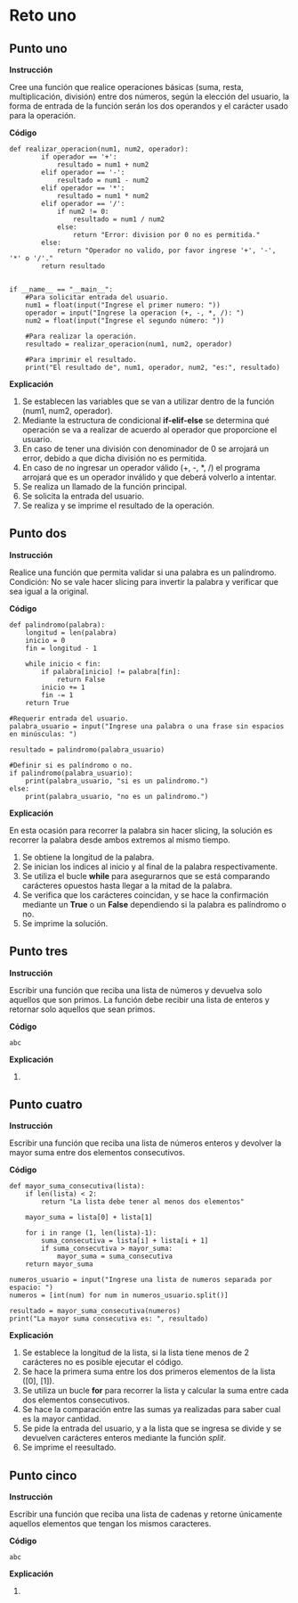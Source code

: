 # Reto uno

## Punto uno

**Instrucción**

Cree una función que realice operaciones básicas (suma, resta, multiplicación, división) entre dos números, según la elección del usuario, la forma de entrada de la función serán los dos operandos y el carácter usado para la operación.

**Código**
```
def realizar_operacion(num1, num2, operador):
        if operador == '+':
            resultado = num1 + num2 
        elif operador == '-':
            resultado = num1 - num2 
        elif operador == '*':
            resultado = num1 * num2 
        elif operador == '/':
            if num2 != 0:
                resultado = num1 / num2 
            else:
                return "Error: division por 0 no es permitida."
        else:
            return "Operador no valido, por favor ingrese '+', '-', '*' o '/'."
        return resultado 


if __name__ == "__main__":
    #Para solicitar entrada del usuario.
    num1 = float(input("Ingrese el primer numero: "))
    operador = input("Ingrese la operacion (+, -, *, /): ")
    num2 = float(input("Ingrese el segundo número: "))

    #Para realizar la operación.
    resultado = realizar_operacion(num1, num2, operador)

    #Para imprimir el resultado.
    print("El resultado de", num1, operador, num2, "es:", resultado)
```
**Explicación**
1. Se establecen las variables que se van a utilizar dentro de la función (num1, num2, operador).
2. Mediante la estructura de condicional **if-elif-else** se determina qué operación se va a realizar de acuerdo al operador que proporcione el usuario.
3. En caso de tener una división con denominador de 0 se arrojará un error, debido a que dicha división no es permitida.
4. En caso de no ingresar un operador válido (+, -, *, /) el programa arrojará que es un operador inválido y que deberá volverlo a intentar.
5. Se realiza un llamado de la función principal.
6. Se solicita la entrada del usuario.
7. Se realiza y se imprime el resultado de la operación.

## Punto dos

**Instrucción**

Realice una función que permita validar si una palabra es un palíndromo. Condición: No se vale hacer slicing para invertir la palabra y verificar que sea igual a la original.

**Código**
```
def palindromo(palabra):
    longitud = len(palabra)
    inicio = 0
    fin = longitud - 1

    while inicio < fin:
        if palabra[inicio] != palabra[fin]:
            return False
        inicio += 1
        fin -= 1
    return True

#Requerir entrada del usuario.
palabra_usuario = input("Ingrese una palabra o una frase sin espacios en minúsculas: ")

resultado = palindromo(palabra_usuario)

#Definir si es palíndromo o no.
if palindromo(palabra_usuario):
    print(palabra_usuario, "si es un palindromo.")
else:
    print(palabra_usuario, "no es un palindromo.")
```
**Explicación**

En esta ocasión para recorrer la palabra sin hacer slicing, la solución es recorrer la palabra desde ambos extremos al mismo tiempo.
1. Se obtiene la longitud de la palabra.
2. Se inician los indices al inicio y al final de la palabra respectivamente.
3. Se utiliza el bucle **while** para asegurarnos que se está comparando carácteres opuestos hasta llegar a la mitad de la palabra.
4. Se verifica que los carácteres coincidan, y se hace la confirmación mediante un **True** o un **False** dependiendo si la palabra es palíndromo o no.
5. Se imprime la solución.

## Punto tres

**Instrucción**

Escribir una función que reciba una lista de números y devuelva solo aquellos que son primos. La función debe recibir una lista de enteros y retornar solo aquellos que sean primos.

**Código**
```
abc
```
**Explicación**

1. 

## Punto cuatro

**Instrucción**

Escribir una función que reciba una lista de números enteros y devolver la mayor suma entre dos elementos consecutivos.

**Código**
```
def mayor_suma_consecutiva(lista):
    if len(lista) < 2:
        return "La lista debe tener al menos dos elementos"
    
    mayor_suma = lista[0] + lista[1]

    for i in range (1, len(lista)-1):
        suma_consecutiva = lista[i] + lista[i + 1]
        if suma_consecutiva > mayor_suma:
            mayor_suma = suma_consecutiva
    return mayor_suma

numeros_usuario = input("Ingrese una lista de numeros separada por espacio: ")
numeros = [int(num) for num in numeros_usuario.split()]

resultado = mayor_suma_consecutiva(numeros)
print("La mayor suma consecutiva es: ", resultado)
```
**Explicación**
1. Se establece la longitud de la lista, si la lista tiene menos de 2 carácteres no es posible ejecutar el código.
2. Se hace la primera suma entre los dos primeros elementos de la lista ([0], [1]).
3. Se utiliza un bucle **for** para recorrer la lista y calcular la suma entre cada dos elementos consecutivos.
4. Se hace la comparación entre las sumas ya realizadas para saber cual es la mayor cantidad.
5. Se pide la entrada del usuario, y a la lista que se ingresa se divide y se devuelven carácteres enteros mediante la función *split*.
6. Se imprime el reesultado.

## Punto cinco

**Instrucción**

Escribir una función que reciba una lista de cadenas y retorne únicamente aquellos elementos que tengan los mismos caracteres.

**Código**
```
abc
```
**Explicación**

1.
